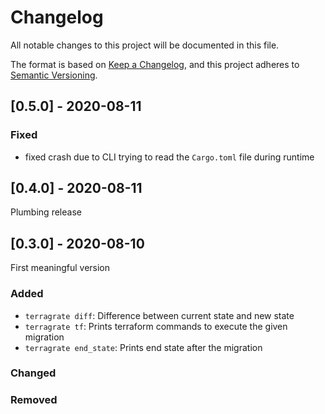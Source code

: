 # Changelog

All notable changes to this project will be documented in this file.

The format is based on [Keep a Changelog](https://keepachangelog.com/en/1.0.0/),
and this project adheres to [Semantic Versioning](https://semver.org/spec/v2.0.0.html).

## [0.5.0] - 2020-08-11

### Fixed

- fixed crash due to CLI trying to read the `Cargo.toml` file during runtime

## [0.4.0] - 2020-08-11

Plumbing release

## [0.3.0] - 2020-08-10

First meaningful version

### Added
- `terragrate diff`: Difference between current state and new state
- `terragrate tf`: Prints terraform commands to execute the given migration
- `terragrate end_state`: Prints end state after the migration

### Changed
### Removed
